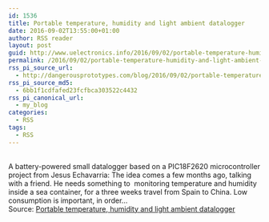 ```yaml
---
id: 1536
title: Portable temperature, humidity and light ambient datalogger
date: 2016-09-02T13:55:00+01:00
author: RSS reader
layout: post
guid: http://www.uelectronics.info/2016/09/02/portable-temperature-humidity-and-light-ambient-datalogger/
permalink: /2016/09/02/portable-temperature-humidity-and-light-ambient-datalogger/
rss_pi_source_url:
  - http://dangerousprototypes.com/blog/2016/09/02/portable-temperature-humidity-and-light-ambient-datalogger/
rss_pi_source_md5:
  - 6bb1f1cdfafed23fcfbca303522c4432
rss_pi_canonical_url:
  - my_blog
categories:
  - RSS
tags:
  - RSS
---
```

&#013;  
A battery-powered small datalogger based on a PIC18F2620 microcontroller project from Jesus Echavarria: The idea comes a few months ago, talking with a friend. He needs something to  monitoring temperature and humidity inside a sea container, for a three weeks travel from Spain to China. Low consumption is important, in order…&#013;  
Source: <a href="http://dangerousprototypes.com/blog/2016/09/02/portable-temperature-humidity-and-light-ambient-datalogger/" target="_blank">Portable temperature, humidity and light ambient datalogger</a>